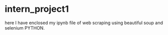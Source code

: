 # intern_project1

here I have enclosed my ipynb file of web scraping using beautiful soup and selenium PYTHON.
